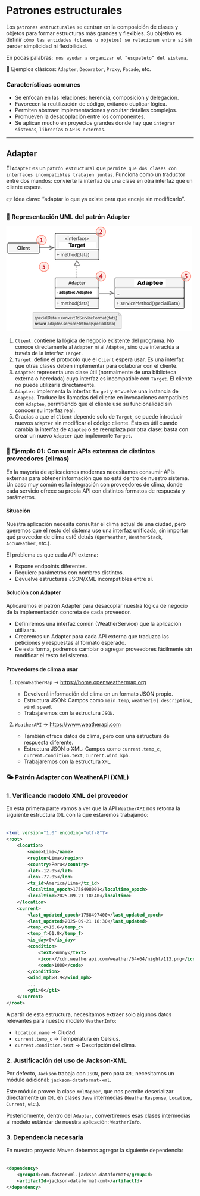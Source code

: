 # Patrones estructurales

Los `patrones estructurales` se centran en la composición de clases y objetos para formar estructuras más grandes y
flexibles. Su objetivo es definir `cómo las entidades (clases u objetos) se relacionan entre sí` sin perder simplicidad
ni flexibilidad.

En pocas palabras:` nos ayudan a organizar el “esqueleto” del sistema`.

📌 Ejemplos clásicos: `Adapter`, `Decorator`, `Proxy`, `Facade`, etc.

### Características comunes

- Se enfocan en las relaciones: herencia, composición y delegación.
- Favorecen la reutilización de código, evitando duplicar lógica.
- Permiten abstraer implementaciones y ocultar detalles complejos.
- Promueven la desacoplación entre los componentes.
- Se aplican mucho en proyectos grandes donde hay que `integrar sistemas`, `librerías` o `APIs externas`.

---

## Adapter

El `Adapter` es un `patrón estructural` que `permite que dos clases con interfaces incompatibles trabajen juntas`.
Funciona como un traductor entre dos mundos: convierte la interfaz de una clase en otra interfaz que un cliente espera.

👉 Idea clave: “adaptar lo que ya existe para que encaje sin modificarlo”.

### 📐 Representación UML del patrón Adapter

![01.png](assets/04-java-plano-estructural/01.png)

1. `Client`: contiene la lógica de negocio existente del programa. No conoce directamente al `Adapter` ni al `Adaptee`,
   sino que interactúa a través de la interfaz `Target`.
2. `Target`: define el protocolo que el `Client` espera usar. Es una interfaz que otras clases deben implementar para
   colaborar con el cliente.
3. `Adaptee`: representa una clase útil (normalmente de una biblioteca externa o heredada) cuya interfaz es
   incompatible con `Target`. El cliente no puede utilizarla directamente.
4. `Adapter`: implementa la interfaz `Target` y envuelve una instancia de `Adaptee`. Traduce las llamadas del cliente
   en invocaciones compatibles con `Adaptee`, permitiendo que el cliente use su funcionalidad sin conocer su interfaz
   real.
5. Gracias a que el `Client` depende solo de `Target`, se puede introducir nuevos `Adapter` sin modificar el código
   cliente. Esto es útil cuando cambia la interfaz de `Adaptee` o se reemplaza por otra clase: basta con crear un nuevo
   `Adapter` que implemente `Target`.

### 🎯 Ejemplo 01: Consumir APIs externas de distintos proveedores (climas)

En la mayoría de aplicaciones modernas necesitamos consumir APIs externas para obtener información que no está dentro
de nuestro sistema. Un caso muy común es la integración con proveedores de clima, donde cada servicio ofrece su propia
API con distintos formatos de respuesta y parámetros.

#### Situación

Nuestra aplicación necesita consultar el clima actual de una ciudad, pero queremos que el resto del sistema use una
interfaz unificada, sin importar qué proveedor de clima esté detrás (`OpenWeather`, `WeatherStack`, `AccuWeather`,
etc.).

El problema es que cada API externa:

- Expone endpoints diferentes.
- Requiere parámetros con nombres distintos.
- Devuelve estructuras JSON/XML incompatibles entre sí.

#### Solución con Adapter

Aplicaremos el patrón Adapter para desacoplar nuestra lógica de negocio de la implementación concreta de cada proveedor.

- Definiremos una interfaz común (WeatherService) que la aplicación utilizará.
- Crearemos un Adapter para cada API externa que traduzca las peticiones y respuestas al formato esperado.
- De esta forma, podremos cambiar o agregar proveedores fácilmente sin modificar el resto del sistema.

#### Proveedores de clima a usar

1. `OpenWeatherMap` → https://home.openweathermap.org
    - Devolverá información del clima en un formato JSON propio.
    - Estructura JSON: Campos como `main.temp`, `weather[0].description`, `wind.speed`.
    - Trabajaremos con la estructura `JSON`.


2. `WeatherAPI` → https://www.weatherapi.com
    - También ofrece datos de clima, pero con una estructura de respuesta diferente.
    - Estructura JSON o XML: Campos como `current.temp_c`, `current.condition.text`, `current.wind_kph`.
    - Trabajaremos con la estructura `XML`.

### 🌤️ Patrón Adapter con WeatherAPI (XML)

### 1. Verificando modelo XML del proveedor

En esta primera parte vamos a ver que la API `WeatherAPI` nos retorna la siguiente estructura `XML` con la que
estaremos trabajando:

````xml

<?xml version="1.0" encoding="utf-8"?>
<root>
    <location>
        <name>Lima</name>
        <region>Lima</region>
        <country>Peru</country>
        <lat>-12.05</lat>
        <lon>-77.05</lon>
        <tz_id>America/Lima</tz_id>
        <localtime_epoch>1758498001</localtime_epoch>
        <localtime>2025-09-21 18:40</localtime>
    </location>
    <current>
        <last_updated_epoch>1758497400</last_updated_epoch>
        <last_updated>2025-09-21 18:30</last_updated>
        <temp_c>16.6</temp_c>
        <temp_f>61.8</temp_f>
        <is_day>0</is_day>
        <condition>
            <text>Sunny</text>
            <icon>//cdn.weatherapi.com/weather/64x64/night/113.png</icon>
            <code>1000</code>
        </condition>
        <wind_mph>8.9</wind_mph>
        ...
        <gti>0</gti>
    </current>
</root>
````

A partir de esta estructura, necesitamos extraer solo algunos datos relevantes para nuestro modelo `WeatherInfo`:

- `location.name` → Ciudad.
- `current.temp_c` → Temperatura en Celsius.
- `current.condition.text` → Descripción del clima.

### 2. Justificación del uso de Jackson-XML

Por defecto, `Jackson` trabaja con `JSON`, pero para `XML` necesitamos un módulo adicional: `jackson-dataformat-xml`.

Este módulo provee la clase `XmlMapper`, que nos permite deserializar directamente un `XML` en clases `Java`
intermedias (`WeatherResponse`, `Location`, `Current`, etc.).

Posteriormente, dentro del `Adapter`, convertiremos esas clases intermedias al modelo estándar de nuestra aplicación:
`WeatherInfo`.

### 3. Dependencia necesaria

En nuestro proyecto Maven debemos agregar la siguiente dependencia:

````xml

<dependency>
    <groupId>com.fasterxml.jackson.dataformat</groupId>
    <artifactId>jackson-dataformat-xml</artifactId>
</dependency>
````

